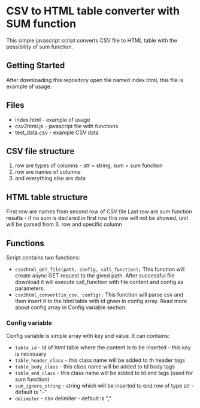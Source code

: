 CSV to HTML table converter with SUM function
==========

This simple javascript script converts CSV file to HTML table with the possibility of sum function.

## Getting Started

After downloading this repository open file named index.html, this file is example of usage.

## Files
 * index.html - example of usage
 * csv2html.js - javascript file with functions
 * test_data.csv - example CSV data

## CSV file structure

1. row are types of columns - str = string, sum = sum function
2. row are names of columns
3. and everything else are data

## HTML table structure
First row are names from second row of CSV file
Last row are sum function results - if no sum is declared in first row this row will not be showed, unit will be parsed from 3. row and specific column

## Functions

Script contains two functions:
 * `csv2html_GET_file(path, config, call_function);`
    This function will create async GET request to the gived path. After successful file download it will execute call_function with file content and config as parameters.
 * `csv2html_convert(in_csv, config);`
    This function will parse csv and then insert it to the html table with id given in config array. Read more about config array in Config variable section.

### Config variable
Config variable is simple array with key and value. It can contains:
 * `table_id` - id of html table where the content is to be inserted - this key is necessary
 * `table_header_class` - this class name will be added to th header tags
 * `table_body_class` - this class name will be added to td body tags
 * `table_end_class` - this class name will be added to td end tags (used for sum function)
 * `sum_ignore_string` - string which will be inserted to end row of type str - default is "-"
 * `delimiter` - csv delimiter - default is ","
